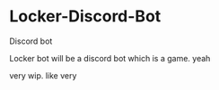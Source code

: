 # Locker-Discord-Bot
Discord bot

Locker bot will be a discord bot which is a game. yeah

very wip. like very
